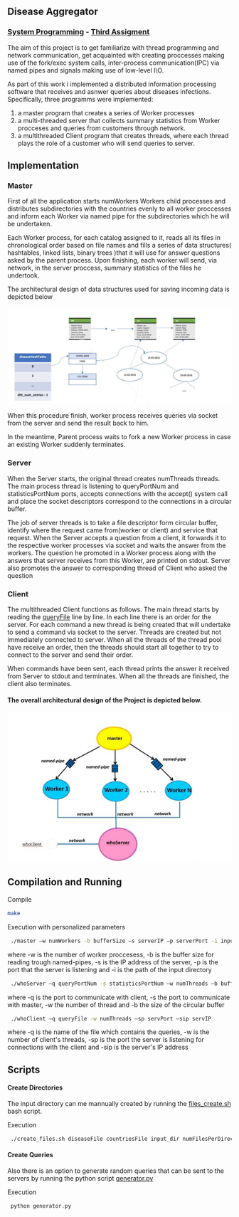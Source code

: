 ## Disease Aggregator

### [System Programming](http://cgi.di.uoa.gr/~mema/courses/k24/k24.html) - [Third Assigment](./resources/lib/hw3-spring-2020.pdf)

The aim of this project is to get familiarize with thread programming and network communication, get acquainted with creating proccesses making use of the fork/exec system calls, inter-process communication(IPC) via named pipes and signals making use of low-level I\O. 

As part of this work i implemented a distributed information processing software that receives and asnwer queries about diseases infections. Specifically, three programms were implemented: 
1) a master program that creates a series of Worker processes 
2) a multi-threaded server that collects summary statistics from Worker procceses and queries from customers through network.
3) a multithreaded Client program that creates threads, where each thread plays the role of a customer who will send queries to server.

## Implementation

### Master

First of all the application starts numWorkers Workers child processes and distributes subdirectories with the countries evenly to all worker proccesses and inform each Worker via named pipe for  the subdirectories which he will be undertaken.

Each Worker process, for each catalog assigned to it, reads all its files in chronological order based on file names and fills a series of data structures( hashtables, linked lists, binary trees )that it will use for answer questions asked by the parent process. Upon finishing, each worker will send, via network, in the server proccess, summary statistics of the files he undertook.

The architectural design of data structures used for saving incoming data is depicted below

![alt text](./resources/lib/structs.c.jpg "Structs")

When this procedure finish, worker process receives queries via socket from the server and send the result back to him. 

In the meantime, Parent process waits to fork a new Worker process in case an existing Worker suddenly terminates.

### Server

When the Server starts, the original thread creates numThreads threads. The main process thread is listening to queryPortNum and statisticsPortNum ports, accepts connections with the accept() system call and place the socket descriptors correspond to the connections in a circular buffer. 

The job of server threads is to take a file descriptor form circular buffer, identify where the request came from(worker or client) and service that request. When the Server accepts a question from a client, it forwards it to the respective worker processes via socket and waits the answer from the workers. The question he promoted in a Worker process along with the answers that server receives from this Worker, are printed on stdout. Server also promotes the answer to corresponding thread of Client who asked the question

### Client

The multithreaded Client functions as follows. The main thread starts by reading the [queryFile](./resources/lib/manual.txt) line by line. In each line there is an order for the server. For each command a new thread is being created that will undertake to send a command via socket to the server. Threads are created but not immediately connected to server. When all the threads of the thread pool have receive an order, then the threads should start all together to try to connect to the server and send their order.

When commands have been sent, each thread prints the answer it received from Server to stdout and terminates. When all the threads are finished, the client also terminates.


#### The overall architectural design of the Project is depicted below.

![alt text](./resources/lib/overall.jpg "Overall")

## Compilation and Running

Compile
```bash
make
```
Execution with personalized parameters
 ```bash
  ./master –w numWorkers -b bufferSize –s serverIP –p serverPort -i input_dir
 ```
where -w is the number of worker proccesess, -b is the buffer size for reading trough named-pipes, -s is the IP address of the server, -p is the port that the server is listening and -i is the path of the input directory

 ```bash
  ./whoServer –q queryPortNum -s statisticsPortNum –w numThreads –b bufferSize
 ```
where -q is the port to communicate with client, -s the port to communicate with master, -w the number of thread and -b the size of the circular buffer

 ```bash
  ./whoClient –q queryFile -w numThreads –sp servPort –sip servIP
 ```
where -q is the name of the file which contains the queries, -w is the number of client's threads, -sp is the port the server is listening for connections with the client and -sip is the server's IP address

## Scripts

#### Create Directories

The input directory can me mannually created by running the [files_create.sh](./resources/scripts/input_generator/create_files.sh) bash script.

Execution
 ```bash
  ./create_files.sh diseaseFile countriesFile input_dir numFilesPerDirectory numRecordsPerFile
 ```

#### Create Queries

Also there is an option to generate random queries that can be sent to the servers by running the python script [generator.py](./resources/scripts/query_generator/generator.py)

Execution
 ```bash
  python generator.py
 ```
